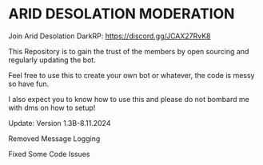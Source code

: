 # ARID DESOLATION MODERATION

Join Arid Desolation DarkRP: https://discord.gg/JCAX27RvK8

This Repository is to gain the trust of the members by open sourcing and regularly updating the bot.

Feel free to use this to create your own bot or whatever, the code is messy so have fun.

I also expect you to know how to use this and please do not bombard me with dms on how to setup!

Update: Version 1.3B-8.11.2024

Removed Message Logging

Fixed Some Code Issues
